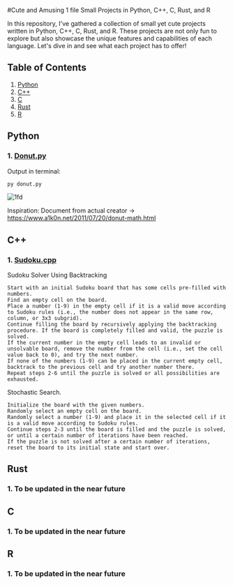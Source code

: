 #Cute and Amusing 1 file Small Projects in Python, C++, C, Rust, and R

In this repository, I've gathered a collection of small yet cute projects written in Python, C++, C, Rust, and R. These projects are not only fun to explore but also showcase the unique features and capabilities of each language. Let's dive in and see what each project has to offer!

## Table of Contents

1. [Python](#python)
2. [C++](#c++)
3. [C](#c)
4. [Rust](#rust)
5. [R](#r)

<a name="python"></a>
## Python
### 1. [Donut.py](https://github.com/emocreator/1fileProjects/blob/main/Donut/donut.py)
Output in terminal:

```python
py donut.py
```

![1fd](https://user-images.githubusercontent.com/58938156/230512554-a8f97712-5cb4-4114-8cac-ad5d04fb5f0a.gif)

Inspiration: Document from actual creator -> https://www.a1k0n.net/2011/07/20/donut-math.html

<a name="c++"></a>
## C++
### 1. [Sudoku.cpp](https://github.com/emocreator/1fileProjects/blob/main/SudokuSolver/Sudoku.cpp)
Sudoku Solver Using Backtracking

```
Start with an initial Sudoku board that has some cells pre-filled with numbers.
Find an empty cell on the board.
Place a number (1-9) in the empty cell if it is a valid move according to Sudoku rules (i.e., the number does not appear in the same row, column, or 3x3 subgrid).
Continue filling the board by recursively applying the backtracking procedure. If the board is completely filled and valid, the puzzle is solved.
If the current number in the empty cell leads to an invalid or unsolvable board, remove the number from the cell (i.e., set the cell value back to 0), and try the next number.
If none of the numbers (1-9) can be placed in the current empty cell, backtrack to the previous cell and try another number there.
Repeat steps 2-6 until the puzzle is solved or all possibilities are exhausted.
```

Stochastic Search.

```
Initialize the board with the given numbers.
Randomly select an empty cell on the board.
Randomly select a number (1-9) and place it in the selected cell if it is a valid move according to Sudoku rules.
Continue steps 2-3 until the board is filled and the puzzle is solved, or until a certain number of iterations have been reached.
If the puzzle is not solved after a certain number of iterations, reset the board to its initial state and start over.
```


<a name="rust"></a>
## Rust
### 1. To be updated in the near future

<a name="c"></a>
## C
### 1. To be updated in the near future


<a name="r"></a>
## R
### 1. To be updated in the near future
